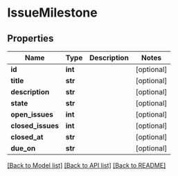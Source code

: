 # IssueMilestone

## Properties
Name | Type | Description | Notes
------------ | ------------- | ------------- | -------------
**id** | **int** |  | [optional] 
**title** | **str** |  | [optional] 
**description** | **str** |  | [optional] 
**state** | **str** |  | [optional] 
**open_issues** | **int** |  | [optional] 
**closed_issues** | **int** |  | [optional] 
**closed_at** | **str** |  | [optional] 
**due_on** | **str** |  | [optional] 

[[Back to Model list]](../README.md#documentation-for-models) [[Back to API list]](../README.md#documentation-for-api-endpoints) [[Back to README]](../README.md)

